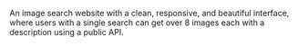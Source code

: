 An image search website with a clean, responsive, and beautiful interface, where users with a single search can get over 8 images each with a description using a public API.